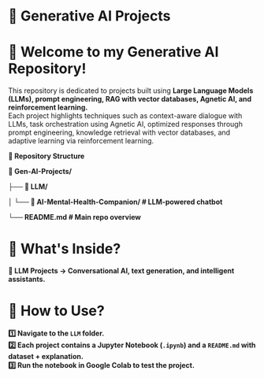 # 🤖 Generative AI Projects

# 🚀 Welcome to my Generative AI Repository!  
This repository is dedicated to projects built using **Large Language Models (LLMs), prompt engineering, RAG with vector databases, Agnetic AI, and reinforcement learning.**  
Each project highlights techniques such as context-aware dialogue with LLMs, task orchestration using Agnetic AI, optimized responses through prompt engineering, knowledge retrieval with vector databases, and adaptive learning via reinforcement learning.  
  

**📁 Repository Structure**

**📂 Gen-AI-Projects/**

**├── 📂 LLM/**       

**│   └── 📂 AI-Mental-Health-Companion/                    # LLM-powered chatbot** 

**└── README.md                                             # Main repo overview**

# 📌 What's Inside?
**🔹 LLM Projects → Conversational AI, text generation, and intelligent assistants.**  

# 📂 How to Use?
**1️⃣ Navigate to the `LLM` folder.**  
**2️⃣ Each project contains a Jupyter Notebook (`.ipynb`) and a `README.md` with dataset + explanation.**  
**3️⃣ Run the notebook in **Google Colab** to test the project.**  
